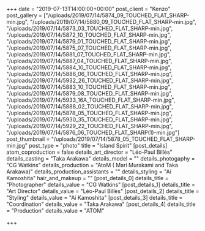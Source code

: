 +++
date = "2019-07-13T14:00:00+00:00"
post_client = "Kenzo"
post_gallery = ["/uploads/2019/07/14/5874_09_TOUCHED_FLAT_SHARP-min.jpg", "/uploads/2019/07/14/5880_09_TOUCHED_FLAT_SHARP-min.jpg", "/uploads/2019/07/14/5873_03_TOUCHED_FLAT_SHARP-min.jpg", "/uploads/2019/07/14/5872_10_TOUCHED_FLAT_SHARP-min.jpg", "/uploads/2019/07/14/5879_01_TOUCHED_FLAT_SHARP-min.jpg", "/uploads/2019/07/14/5875_07_TOUCHED_FLAT_SHARP-min.jpg", "/uploads/2019/07/14/5881_07_TOUCHED_FLAT_SHARP-min.jpg", "/uploads/2019/07/14/5887_04_TOUCHED_FLAT_SHARP-min.jpg", "/uploads/2019/07/14/5884_10_TOUCHED_FLAT_SHARP-min.jpg", "/uploads/2019/07/14/5886_06_TOUCHED_FLAT_SHARP-min.jpg", "/uploads/2019/07/14/5932_26_TOUCHED_FLAT_SHARP-min.jpg", "/uploads/2019/07/14/5883_10_TOUCHED_FLAT_SHARP-min.jpg", "/uploads/2019/07/14/5879_08_TOUCHED_FLAT_SHARP-min.jpg", "/uploads/2019/07/14/5933_16A_TOUCHED_FLAT_SHARP-min.jpg", "/uploads/2019/07/14/5888_02_TOUCHED_FLAT_SHARP-min.jpg", "/uploads/2019/07/14/5878_05_TOUCHED_FLAT_SHARP-min.jpg", "/uploads/2019/07/14/5930_35_TOUCHED_FLAT_SHARP-min.jpg", "/uploads/2019/07/14/5929_22_TOUCHED_FLAT_SHARP-min.jpg", "/uploads/2019/07/14/5876_06_TOUCHED_FLAT_SHARP(1)-min.jpg"]
post_thumbnail = "/uploads/2019/07/14/5878_05_TOUCHED_FLAT_SHARP-min.jpg"
post_type = "photo"
title = "Island Spirit"
[post_details]
atom_coproduction = false
details_art_director = "Léo-Paul Billès"
details_casting = "Taka Arakawa"
details_model = ""
details_photogaphy = "CG Watkins"
details_production = "AtoM ( Mari Murakami and Taka Arakawa)"
details_production_assistants = ""
details_styling = "Ai Kamoshita"
hair_and_makeup = ""
[post_details_0]
details_title = "Photographer"
details_value = "CG Watkins"
[post_details_1]
details_title = "Art Director"
details_value = "Léo-Paul Billès"
[post_details_2]
details_title = "Styling"
details_value = "Ai Kamoshita"
[post_details_3]
details_title = "Coordination"
details_value = "Taka Arakawa"
[post_details_4]
details_title = "Production"
details_value = "ATOM"

+++
